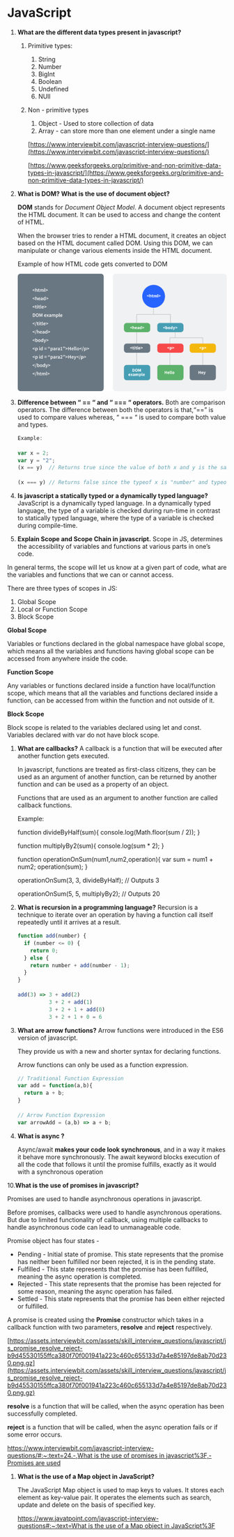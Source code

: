 # JavaScript

1. ****What are the different data types present in javascript?****
    1. Primitive types:
        1. String
        2. Number
        3. BigInt
        4. Boolean
        5. Undefined
        6. NUll
    2. Non - primitive types
        1. Object - Used to store collection of data
        2. Array - can store more than one element under a single name
        
        [https://www.interviewbit.com/javascript-interview-questions/](https://www.interviewbit.com/javascript-interview-questions/)
        
        [https://www.geeksforgeeks.org/primitive-and-non-primitive-data-types-in-javascript/](https://www.geeksforgeeks.org/primitive-and-non-primitive-data-types-in-javascript/)
        
2. **What is DOM? What is the use of document object?**
    
    **DOM** stands for *Document Object Model*. A document object represents the HTML document. It can be used to access and change the content of HTML.
    
    When the browser tries to render a HTML document, it creates an object based on the HTML document called DOM. Using this DOM, we can manipulate or change various elements inside the HTML document.
    
    Example of how HTML code gets converted to DOM
    
    ![Untitled](JavaScript%200bd670cc41be45108974b5470b649c46/Untitled.png)
    
3. **Difference between “ == “ and “ === “ operators.**
Both are comparison operators. The difference between both the operators is that,“==” is used to compare values whereas, “ === “ is used to compare both value and types.
    
    ```jsx
    Example:
    
    var x = 2;
    var y = "2";
    (x == y)  // Returns true since the value of both x and y is the same
    
    (x === y) // Returns false since the typeof x is "number" and typeof y is "string"
    ```
    

1. **Is javascript a statically typed or a dynamically typed language?**
JavaScript is a dynamically typed language. In a dynamically typed language, the type of a variable is checked during run-time in contrast to statically typed language, where the type of a variable is checked during compile-time.

5.  **Explain Scope and Scope Chain in javascript.**
 Scope in JS, determines the accessibility of variables and functions at various parts in one’s code.

In general terms, the scope will let us know at a given part of code, what are the variables and functions that we can or cannot access.

There are three types of scopes in JS:

1. Global Scope
2. Local or Function Scope
3. Block Scope

**Global Scope**

Variables or functions declared in the global namespace have global scope, which means all the variables and functions having global scope can be accessed from anywhere inside the code.

**Function Scope**

Any variables or functions declared inside a function have local/function scope, which means that all the variables and functions declared inside a function, can be accessed from within the function and not outside of it.

**Block Scope**

Block scope is related to the variables declared using let and const. Variables declared with var do not have block scope.

1. **What are callbacks?**
A callback is a function that will be executed after another function gets executed.
    
    In javascript, functions are treated as first-class citizens, they can be used as an argument of another function, can be returned by another function and can be used as a property of an object.
    
    Functions that are used as an argument to another function are called callback functions.
    
    Example:
    
    function divideByHalf(sum){
    console.log(Math.floor(sum / 2));
    }
    
    function multiplyBy2(sum){
    console.log(sum * 2);
    }
    
    function operationOnSum(num1,num2,operation){
    var sum = num1 + num2;
    operation(sum);
    }
    
    operationOnSum(3, 3, divideByHalf); // Outputs 3
    
    operationOnSum(5, 5, multiplyBy2); // Outputs 20
    
2. **What is recursion in a programming language?**
Recursion is a technique to iterate over an operation by having a function call itself repeatedly until it arrives at a result.
    
    ```jsx
    function add(number) {
      if (number <= 0) {
        return 0;
      } else {
        return number + add(number - 1);
      }
    }
    
    add(3) => 3 + add(2)
              3 + 2 + add(1)
              3 + 2 + 1 + add(0)
              3 + 2 + 1 + 0 = 6
    ```
    

1. **What are arrow functions?**
Arrow functions were introduced in the ES6 version of javascript.
    
    They provide us with a new and shorter syntax for declaring functions.
    
    Arrow functions can only be used as a function expression.
    
    ```jsx
    // Traditional Function Expression
    var add = function(a,b){
      return a + b;
    }
    
    // Arrow Function Expression
    var arrowAdd = (a,b) => a + b;
    ```
    
2. **What is async ?**
    
    Async/await **makes your code look synchronous**, and in a way it makes it behave more synchronously. The await keyword blocks execution of all the code that follows it until the promise fulfills, exactly as it would with a synchronous operation
    

10.**What is the use of promises in javascript?**

Promises are used to handle asynchronous operations in javascript.

Before promises, callbacks were used to handle asynchronous operations. But due to limited functionality of callback, using multiple callbacks to handle asynchronous code can lead to unmanageable code.

Promise object has four states -

- Pending - Initial state of promise. This state represents that the promise has neither been fulfilled nor been rejected, it is in the pending state.
- Fulfilled - This state represents that the promise has been fulfilled, meaning the async operation is completed.
- Rejected - This state represents that the promise has been rejected for some reason, meaning the async operation has failed.
- Settled - This state represents that the promise has been either rejected or fulfilled.

A promise is created using the **Promise** constructor which takes in a callback function with two parameters, **resolve** and **reject** respectively.

[https://assets.interviewbit.com/assets/skill_interview_questions/javascript/js_promise_resolve_reject-b9d45530155ffca380f70f001941a223c460c655133d7a4e85197de8ab70d230.png.gz](https://assets.interviewbit.com/assets/skill_interview_questions/javascript/js_promise_resolve_reject-b9d45530155ffca380f70f001941a223c460c655133d7a4e85197de8ab70d230.png.gz)

**resolve** is a function that will be called, when the async operation has been successfully completed.

**reject** is a function that will be called, when the async operation fails or if some error occurs.

[https://www.interviewbit.com/javascript-interview-questions/#:~:text=24.-,What is the use of promises in javascript%3F,-Promises are used](https://www.interviewbit.com/javascript-interview-questions/#:~:text=24.-,What%20is%20the%20use%20of%20promises%20in%20javascript%3F,-Promises%20are%20used)

1. **What is the use of a Map object in JavaScript?**
    
    The JavaScript Map object is used to map keys to values. It stores each element as key-value pair. It operates the elements such as search, update and delete on the basis of specified key.
    
    [https://www.javatpoint.com/javascript-interview-questions#:~:text=What is the use of a Map object in JavaScript%3F](https://www.javatpoint.com/javascript-interview-questions#:~:text=What%20is%20the%20use%20of%20a%20Map%20object%20in%20JavaScript%3F)